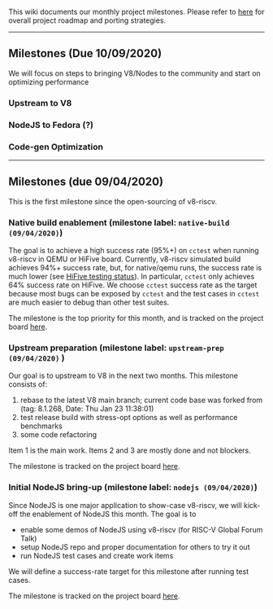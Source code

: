 This wiki documents our monthly project milestones. Please refer to [here](Project-Roadmap) for overall project roadmap and porting strategies.


***

## Milestones (Due 10/09/2020)

We will focus on steps to bringing V8/Nodes to the community and start on optimizing performance

### Upstream to V8

### NodeJS to Fedora (?)

### Code-gen Optimization

***

## Milestones (due 09/04/2020)

This is the first milestone since the open-sourcing of v8-riscv. 

### Native build enablement (milestone label: `native-build (09/04/2020)`)

The goal is to achieve a high success rate (95%+) on `cctest` when running v8-riscv in QEMU or HiFive board. Currently, v8-riscv simulated build achieves 94%+ success rate, but, for native/qemu runs, the success rate is much lower (see [HiFive testing status](https://github.com/v8-riscv/v8/wiki/Testing-Status#running-on-hifive-unleashed-board)). In particular, `cctest` only achieves 64% success rate on HiFive. We choose `cctest` success rate as the target because most bugs can be exposed by `cctest` and the test cases in `cctest` are much easier to debug than other test suites.

The milestone is the top priority for this month, and is tracked on the project board [here](https://github.com/v8-riscv/v8/projects/1).

### Upstream preparation (milestone label: `upstream-prep (09/04/2020)` )

Our goal is to upstream to V8 in the next two months. This milestone consists of: 
1. rebase to the latest V8 main branch; current code base was forked from (tag: 8.1.268, Date: Thu Jan 23 11:38:01)
2. test release build with stress-opt options as well as performance benchmarks
3. some code refactoring 

Item 1 is the main work. Items 2 and 3 are mostly done and not blockers.

The milestone is tracked on the project board [here](https://github.com/v8-riscv/v8/projects/3).

### Initial NodeJS bring-up (milestone label: `nodejs (09/04/2020)`)

Since NodeJS is one major application to show-case v8-riscv, we will kick-off the enablement of NodeJS this month. The goal is to 
- enable some demos of NodeJS using v8-riscv (for RISC-V Global Forum Talk)
- setup NodeJS repo and proper documentation for others to try it out
- run NodeJS test cases and create work items
 
We will define a success-rate target for this milestone after running test cases. 

The milestone is tracked on the project board [here](https://github.com/v8-riscv/v8/projects/4).